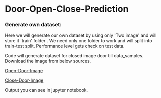 # Door-Open-Close-Prediction

### Generate own dataset:
Here we will generate our own dataset by using only 'Two image' and will store it 'train' folder . We need only one folder to work and will split into train-test split. Performance level gets check on test data.

Code will generate dataset for closed image door till data_samples. Download the image from below sources.

[Open-Door-Image](https://lh3.googleusercontent.com/proxy/2r5DfhV00bQGQgHEDxFja1rzR_bCB8YTKwC0QwalMnJxIWBaxzqL_77cV-KuFgpppIaNPbRKbmgq7DLKEfcLYUao)

[Close-Door-Image](https://encrypted-tbn0.gstatic.com/images?q=tbn%3AANd9GcTu02CHXa9xdKBY3-9Y6cD5ofxOon1LGTxO3A&usqp=CAU)


Output you can see in jupyter notebook.
